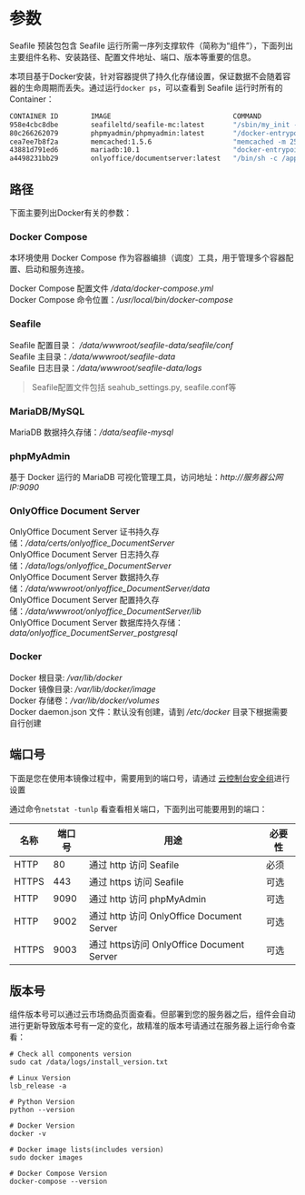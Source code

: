 # 参数

Seafile 预装包包含 Seafile 运行所需一序列支撑软件（简称为“组件”），下面列出主要组件名称、安装路径、配置文件地址、端口、版本等重要的信息。

本项目基于Docker安装，针对容器提供了持久化存储设置，保证数据不会随着容器的生命周期而丢失。通过运行`docker ps`，可以查看到 Seafile 运行时所有的 Container：

```bash
CONTAINER ID        IMAGE                              COMMAND                  CREATED             STATUS              PORTS                                         NAMES
958e4cbc8dbe        seafileltd/seafile-mc:latest       "/sbin/my_init -- /s…"   14 hours ago        Up 9 minutes        0.0.0.0:80->80/tcp, 0.0.0.0:443->443/tcp      seafile
80c266262079        phpmyadmin/phpmyadmin:latest       "/docker-entrypoint.…"   14 hours ago        Up 9 minutes        0.0.0.0:9090->80/tcp                          phpmyadmin
cea7ee7b8f2a        memcached:1.5.6                    "memcached -m 256"       14 hours ago        Up 9 minutes        11211/tcp                                     seafile-memcached
43881d791ed6        mariadb:10.1                       "docker-entrypoint.s…"   14 hours ago        Up 9 minutes        3306/tcp                                      seafile-mysql
a4498231bb29        onlyoffice/documentserver:latest   "/bin/sh -c /app/ds/…"   39 hours ago        Up 9 minutes        0.0.0.0:9002->80/tcp, 0.0.0.0:9003->443/tcp   onlyoffice-documentserver
```

## 路径

下面主要列出Docker有关的参数：

### Docker Compose

本环境使用 Docker Compose 作为容器编排（调度）工具，用于管理多个容器配置、启动和服务连接。

Docker Compose 配置文件 */data/docker-compose.yml*  
Docker Compose 命令位置：*/usr/local/bin/docker-compose*  

### Seafile

Seafile 配置目录： */data/wwwroot/seafile-data/seafile/conf*  
Seafile 主目录：*/data/wwwroot/seafile-data*  
Seafile 日志目录：*/data/wwwroot/seafile-data/logs*  

> Seafile配置文件包括 seahub_settings.py, seafile.conf等  

### MariaDB/MySQL

MariaDB 数据持久存储：*/data/seafile-mysql*  

### phpMyAdmin

基于 Docker 运行的 MariaDB 可视化管理工具，访问地址：*http://服务器公网IP:9090*

### OnlyOffice Document Server

OnlyOffice Document Server 证书持久存储：*/data/certs/onlyoffice_DocumentServer*  
OnlyOffice Document Server 日志持久存储：*/data/logs/onlyoffice_DocumentServer*  
OnlyOffice Document Server 数据持久存储：*/data/wwwroot/onlyoffice_DocumentServer/data*  
OnlyOffice Document Server 配置持久存储：*/data/wwwroot/onlyoffice_DocumentServer/lib*  
OnlyOffice Document Server 数据库持久存储：*data/onlyoffice_DocumentServer_postgresql*  

### Docker

Docker 根目录: */var/lib/docker*  
Docker 镜像目录: */var/lib/docker/image*   
Docker 存储卷：*/var/lib/docker/volumes*  
Docker daemon.json 文件：默认没有创建，请到 */etc/docker* 目录下根据需要自行创建

## 端口号

下面是您在使用本镜像过程中，需要用到的端口号，请通过 [云控制台安全组](https://support.websoft9.com/docs/faq/zh/tech-instance.html)进行设置

通过命令`netstat -tunlp` 看查看相关端口，下面列出可能要用到的端口：

| 名称 | 端口号 | 用途 |  必要性 |
| --- | --- | --- | --- |
| HTTP | 80 | 通过 http 访问 Seafile | 必须 |
| HTTPS | 443 | 通过 https 访问 Seafile | 可选 |
| HTTP | 9090 | 通过 http 访问 phpMyAdmin | 可选 |
| HTTP | 9002 | 通过 http 访问 OnlyOffice Document Server | 可选 |
| HTTPS | 9003 | 通过 https访问 OnlyOffice Document Server | 可选 |

## 版本号

组件版本号可以通过云市场商品页面查看。但部署到您的服务器之后，组件会自动进行更新导致版本号有一定的变化，故精准的版本号请通过在服务器上运行命令查看：

```shell
# Check all components version
sudo cat /data/logs/install_version.txt

# Linux Version
lsb_release -a

# Python Version
python --version

# Docker Version
docker -v

# Docker image lists(includes version)
sudo docker images

# Docker Compose Version
docker-compose --version
```